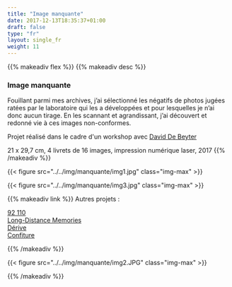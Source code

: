 ```yaml
---
title: "Image manquante"
date: 2017-12-13T18:35:37+01:00
draft: false
type: "fr"
layout: single_fr
weight: 11
---
```


{{% makeadiv flex %}}
{{% makeadiv desc %}}
### Image manquante

Fouillant parmi mes archives, j’ai sélectionné les négatifs de photos jugées ratées par le laboratoire qui les a développées et pour lesquelles je n’ai donc aucun tirage. En les scannant et agrandissant, j’ai découvert et redonné vie à ces images non-conformes.

Projet réalisé dans le cadre d'un workshop avec [David De Beyter](http://www.daviddebeyter.com/)

21 x 29,7 cm, 4 livrets de 16 images, impression numérique laser, 2017
{{% /makeadiv %}}

{{< figure src="../../img/manquante/img1.jpg" class="img-max" >}}

{{< figure src="../../img/manquante/img3.jpg" class="img-max" >}}

{{% makeadiv link %}}
Autres projets :

[92 110](https://carolinesorin.com/fr/92110)  
[Long-Distance Memories](https://carolinesorin.com/fr/longdistance)  
[Dérive](https://carolinesorin.com/fr/derive)  
[Confiture](https://carolinesorin.com/fr/confiture)

{{% /makeadiv %}}

{{< figure src="../../img/manquante/img2.JPG" class="img-max" >}}

{{% /makeadiv %}}